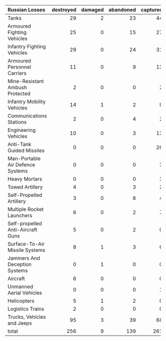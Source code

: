 | Russian Losses                    |   destroyed |   damaged |   abandoned |   captured |   total |
|:----------------------------------|------------:|----------:|------------:|-----------:|--------:|
| Tanks                             |          29 |         2 |          23 |         44 |      98 |
| Armoured Fighting Vehicles        |          25 |         0 |          15 |         27 |      67 |
| Infantry Fighting Vehicles        |          29 |         0 |          24 |         31 |      84 |
| Armoured Personnel Carriers       |          11 |         0 |           9 |         13 |      33 |
| Mine-Resistant Ambush Protected   |           2 |         0 |           0 |          2 |       4 |
| Infantry Mobility Vehicles        |          14 |         1 |           2 |          9 |      26 |
| Communications Stations           |           2 |         0 |           4 |          2 |       8 |
| Engineering Vehicles              |          10 |         0 |           3 |         13 |      26 |
| Anti-Tank Guided Missiles         |           0 |         0 |           0 |         26 |      26 |
| Man-Portable Air Defence Systems  |           0 |         0 |           0 |          3 |       3 |
| Heavy Mortars                     |           0 |         0 |           0 |          3 |       3 |
| Towed Artillery                   |           4 |         0 |           3 |          2 |       9 |
| Self-Propelled Artillery          |           3 |         0 |           8 |          4 |      15 |
| Multiple Rocket Launchers         |           6 |         0 |           2 |          7 |      15 |
| Self-propelled Anti-Aircraft Guns |           5 |         0 |           2 |          0 |       7 |
| Surface-To-Air Missile Systems    |           8 |         1 |           3 |          6 |      18 |
| Jammers And Deception Systems     |           0 |         1 |           0 |          0 |       1 |
| Aircraft                          |           6 |         0 |           0 |          0 |       6 |
| Unmanned Aerial Vehicles          |           0 |         0 |           0 |          1 |       1 |
| Helicopters                       |           5 |         1 |           2 |          0 |       8 |
| Logistics Trains                  |           2 |         0 |           0 |          0 |       2 |
| Trucks, Vehicles and Jeeps        |          95 |         3 |          39 |         68 |     205 |
| total                             |         256 |         9 |         139 |        261 |     665 |